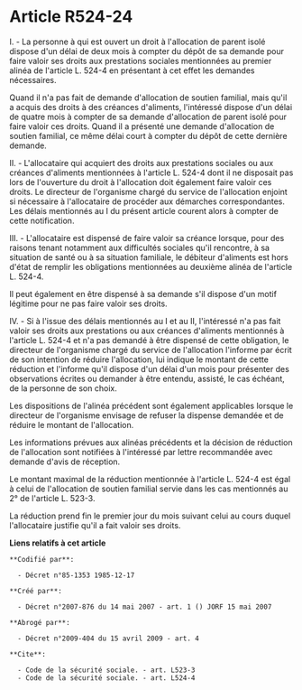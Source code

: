 # Article R524-24

I. - La personne à qui est ouvert un droit à l'allocation de parent isolé dispose d'un délai de deux mois à compter du dépôt
de sa demande pour faire valoir ses droits aux prestations sociales mentionnées au premier alinéa de l'article L. 524-4 en
présentant à cet effet les demandes nécessaires.

Quand il n'a pas fait de demande d'allocation de soutien familial, mais qu'il a acquis des droits à des créances d'aliments,
l'intéressé dispose d'un délai de quatre mois à compter de sa demande d'allocation de parent isolé pour faire valoir ces
droits. Quand il a présenté une demande d'allocation de soutien familial, ce même délai court à compter du dépôt de cette
dernière demande.

II. - L'allocataire qui acquiert des droits aux prestations sociales ou aux créances d'aliments mentionnées à l'article L.
524-4 dont il ne disposait pas lors de l'ouverture du droit à l'allocation doit également faire valoir ces droits. Le
directeur de l'organisme chargé du service de l'allocation enjoint si nécessaire à l'allocataire de procéder aux démarches
correspondantes. Les délais mentionnés au I du présent article courent alors à compter de cette notification.

III. - L'allocataire est dispensé de faire valoir sa créance lorsque, pour des raisons tenant notamment aux difficultés
sociales qu'il rencontre, à sa situation de santé ou à sa situation familiale, le débiteur d'aliments est hors d'état de
remplir les obligations mentionnées au deuxième alinéa de l'article L. 524-4.

Il peut également en être dispensé à sa demande s'il dispose d'un motif légitime pour ne pas faire valoir ses droits.

IV. - Si à l'issue des délais mentionnés au I et au II, l'intéressé n'a pas fait valoir ses droits aux prestations ou aux
créances d'aliments mentionnés à l'article L. 524-4 et n'a pas demandé à être dispensé de cette obligation, le directeur de
l'organisme chargé du service de l'allocation l'informe par écrit de son intention de réduire l'allocation, lui indique le
montant de cette réduction et l'informe qu'il dispose d'un délai d'un mois pour présenter des observations écrites ou
demander à être entendu, assisté, le cas échéant, de la personne de son choix.

Les dispositions de l'alinéa précédent sont également applicables lorsque le directeur de l'organisme envisage de refuser la
dispense demandée et de réduire le montant de l'allocation.

Les informations prévues aux alinéas précédents et la décision de réduction de l'allocation sont notifiées à l'intéressé par
lettre recommandée avec demande d'avis de réception.

Le montant maximal de la réduction mentionnée à l'article L. 524-4 est égal à celui de l'allocation de soutien familial
servie dans les cas mentionnés au 2° de l'article L. 523-3.

La réduction prend fin le premier jour du mois suivant celui au cours duquel l'allocataire justifie qu'il a fait valoir ses
droits.

**Liens relatifs à cet article**

	**Codifié par**:

	  - Décret n°85-1353 1985-12-17

	**Créé par**:

	  - Décret n°2007-876 du 14 mai 2007 - art. 1 () JORF 15 mai 2007

	**Abrogé par**:

	  - Décret n°2009-404 du 15 avril 2009 - art. 4

	**Cite**:

	  - Code de la sécurité sociale. - art. L523-3
	  - Code de la sécurité sociale. - art. L524-4
